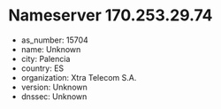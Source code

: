 # Nameserver 170.253.29.74

* as_number: 15704
* name: Unknown
* city: Palencia
* country: ES
* organization: Xtra Telecom S.A.
* version: Unknown
* dnssec: Unknown
